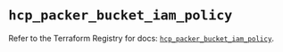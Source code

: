 # `hcp_packer_bucket_iam_policy`

Refer to the Terraform Registry for docs: [`hcp_packer_bucket_iam_policy`](https://registry.terraform.io/providers/hashicorp/hcp/0.110.0/docs/resources/packer_bucket_iam_policy).
